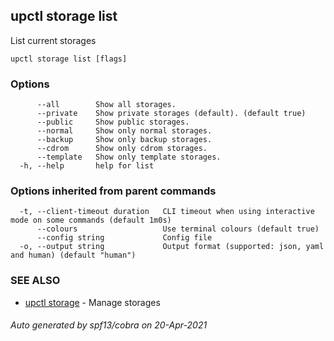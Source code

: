## upctl storage list

List current storages

```
upctl storage list [flags]
```

### Options

```
      --all        Show all storages.
      --private    Show private storages (default). (default true)
      --public     Show public storages.
      --normal     Show only normal storages.
      --backup     Show only backup storages.
      --cdrom      Show only cdrom storages.
      --template   Show only template storages.
  -h, --help       help for list
```

### Options inherited from parent commands

```
  -t, --client-timeout duration   CLI timeout when using interactive mode on some commands (default 1m0s)
      --colours                   Use terminal colours (default true)
      --config string             Config file
  -o, --output string             Output format (supported: json, yaml and human) (default "human")
```

### SEE ALSO

* [upctl storage](upctl_storage.md)	 - Manage storages

###### Auto generated by spf13/cobra on 20-Apr-2021
